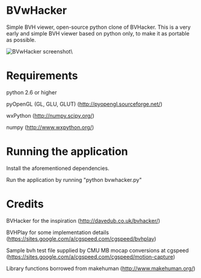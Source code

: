 BVwHacker
=========

Simple BVH viewer, open-source python clone of BVHacker.
This is a very early and simple BVH viewer based on python only, to make it as portable as possible.

![BVwHacker screenshot](https://github.com/duststorm/BVwHacker/raw/master/docs/bvwhacker_screenshot.png "BVwHacker screenshot")\


Requirements
============

python 2.6 or higher

pyOpenGL (GL, GLU, GLUT) (http://pyopengl.sourceforge.net/)

wxPython (http://numpy.scipy.org/)

numpy (http://www.wxpython.org/)


Running the application
=======================

Install the aforementioned dependencies.

Run the application by running "python bvwhacker.py"


Credits
=======

BVHacker for the inspiration (http://davedub.co.uk/bvhacker/)

BVHPlay for some implementation details (https://sites.google.com/a/cgspeed.com/cgspeed/bvhplay)

Sample bvh test file supplied by CMU MB mocap conversions at cgspeed (https://sites.google.com/a/cgspeed.com/cgspeed/motion-capture)

Library functions borrowed from makehuman (http://www.makehuman.org/)
